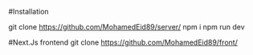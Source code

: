 #Installation 

git clone https://github.com/MohamedEid89/server/
npm i 
npm run dev

#Next.Js frontend 
git clone https://github.com/MohamedEid89/front/

